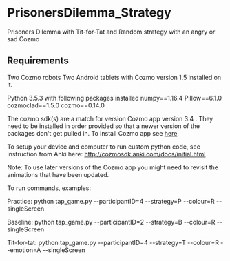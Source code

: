 # PrisonersDilemma_Strategy
Prisoners Dilemma with Tit-for-Tat and Random strategy with an angry or sad Cozmo


## Requirements
Two Cozmo robots
Two Android tablets with Cozmo version 1.5 installed on it. 

Python 3.5.3 with following packages installed
numpy==1.16.4
Pillow==6.1.0
cozmoclad==1.5.0
cozmo==0.14.0

The cozmo sdk(s) are a match for version Cozmo app version 3.4 . They need to be installed in order provided so that a newer version of the packages don't get pulled in. To install Cozmo app see [here](https://github.com/cozmo4hri/Device_Setup)

To setup your device and computer to run custom python code, see instruction from Anki here: http://cozmosdk.anki.com/docs/initial.html

Note: To use later versions of the Cozmo app you might need to revisit the animations that have been updated.

To run commands, examples:

Practice: python tap_game.py --participantID=4 --strategy=P --colour=R --singleScreen

Baseline: python tap_game.py --participantID=2 --strategy=B --colour=R --singleScreen

Tit-for-tat: python tap_game.py --participantID=4 --strategy=T --colour=R --emotion=A --singleScreen

